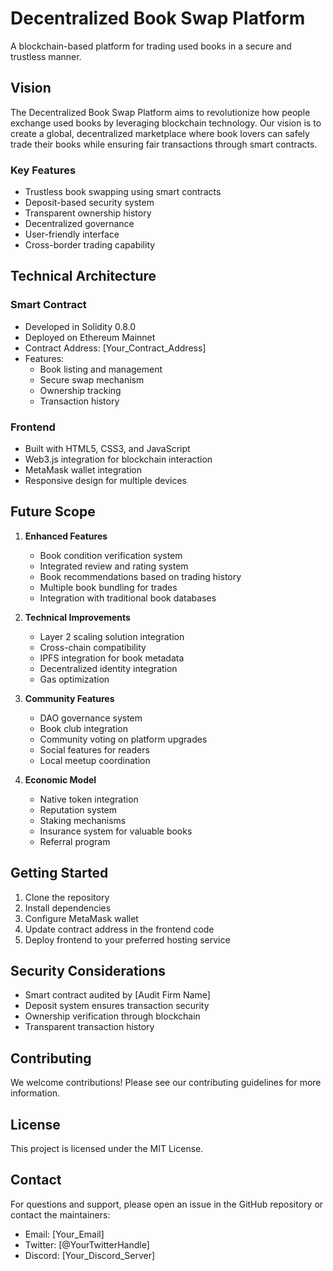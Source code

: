 # Decentralized Book Swap Platform

A blockchain-based platform for trading used books in a secure and trustless manner.

## Vision

The Decentralized Book Swap Platform aims to revolutionize how people exchange used books by leveraging blockchain technology. Our vision is to create a global, decentralized marketplace where book lovers can safely trade their books while ensuring fair transactions through smart contracts.

### Key Features

- Trustless book swapping using smart contracts
- Deposit-based security system
- Transparent ownership history
- Decentralized governance
- User-friendly interface
- Cross-border trading capability

## Technical Architecture

### Smart Contract
- Developed in Solidity 0.8.0
- Deployed on Ethereum Mainnet
- Contract Address: [Your_Contract_Address]
- Features:
  - Book listing and management
  - Secure swap mechanism
  - Ownership tracking
  - Transaction history

### Frontend
- Built with HTML5, CSS3, and JavaScript
- Web3.js integration for blockchain interaction
- MetaMask wallet integration
- Responsive design for multiple devices

## Future Scope

1. **Enhanced Features**
   - Book condition verification system
   - Integrated review and rating system
   - Book recommendations based on trading history
   - Multiple book bundling for trades
   - Integration with traditional book databases

2. **Technical Improvements**
   - Layer 2 scaling solution integration
   - Cross-chain compatibility
   - IPFS integration for book metadata
   - Decentralized identity integration
   - Gas optimization

3. **Community Features**
   - DAO governance system
   - Book club integration
   - Community voting on platform upgrades
   - Social features for readers
   - Local meetup coordination

4. **Economic Model**
   - Native token integration
   - Reputation system
   - Staking mechanisms
   - Insurance system for valuable books
   - Referral program

## Getting Started

1. Clone the repository
2. Install dependencies
3. Configure MetaMask wallet
4. Update contract address in the frontend code
5. Deploy frontend to your preferred hosting service

## Security Considerations

- Smart contract audited by [Audit Firm Name]
- Deposit system ensures transaction security
- Ownership verification through blockchain
- Transparent transaction history

## Contributing

We welcome contributions! Please see our contributing guidelines for more information.

## License

This project is licensed under the MIT License.

## Contact

For questions and support, please open an issue in the GitHub repository or contact the maintainers:
- Email: [Your_Email]
- Twitter: [@YourTwitterHandle]
- Discord: [Your_Discord_Server]  